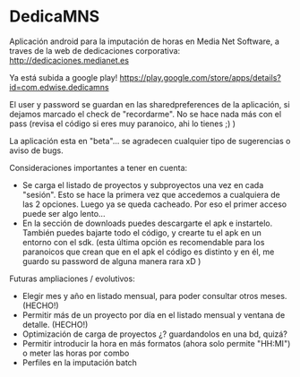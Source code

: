 DedicaMNS
=========

Aplicación android para la imputación de horas en Media Net Software, a traves de la web de dedicaciones corporativa: http://dedicaciones.medianet.es

Ya está subida a google play! https://play.google.com/store/apps/details?id=com.edwise.dedicamns

El user y password se guardan en las sharedpreferences de la aplicación, si dejamos marcado el check de "recordarme". No se hace nada más con el pass (revisa el código si eres muy paranoico, ahi lo tienes ;) )

La aplicación esta en "beta"... se agradecen cualquier tipo de sugerencias o aviso de bugs.

Consideraciones importantes a tener en cuenta:
  - Se carga el listado de proyectos y subproyectos una vez en cada "sesión". Esto se hace la primera vez que accedemos a cualquiera de las 2 opciones. Luego ya se queda cacheado. Por eso el primer acceso puede ser algo lento...
  - En la sección de downloads puedes descargarte el apk e instartelo. También puedes bajarte todo el código, y crearte tu el apk en un entorno con el sdk. (esta última opción es recomendable para los paranoicos que crean que en el apk el código es distinto y en él, me guardo su password de alguna manera rara xD )
 
Futuras ampliaciones / evolutivos:
  - Elegir mes y año en listado mensual, para poder consultar otros meses. (HECHO!)
  - Permitir más de un proyecto por día en el listado mensual y ventana de detalle. (HECHO!)
  - Optimización de carga de proyectos ¿? guardandolos en una bd, quizá?
  - Permitir introducir la hora en más formatos (ahora solo permite "HH:MI") o meter las horas por combo
  - Perfiles en la imputación batch
  

